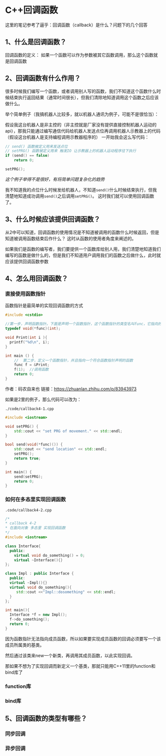 # C++回调函数

这里的笔记参考了逼乎：回调函数（callback）是什么？问题下的几个回答

## 1、什么是回调函数？

回调函数的定义：
如果一个函数可以作为参数被其它函数调用，那么这个函数就是回调函数

## 2、回调函数有什么作用？

很多时候我们编写一个函数，或者调用别人写的函数，我们不知道这个函数什么时候结束执行返回结果（通常时间很长），但我们清除地知道调用这个函数之后应该做什么。

举个简单例子（我搞机器人比较多，就以机器人通讯为例子，可能不是很恰当）：

假设我这台机器人是非主控的（非主控就是厂家没有提供直接控制机器人运动的api），那我只能通过编写通信代码给机器人发送点位再调用机器人示教器上的代码（假设这台机器人是支持编程调用示教器程序的）
一开始我会这么写代码：

```cpp
// send() 函数被定义用来发送点位
// setPRG() 函数被定义用来 触发IO 让示教器上的机器人运动程序往下执行
if (send() == false)
    return 0;

setPRG();
```

*这个例子举得不是很好，有将简单问题复杂化的趋势*

我不知道我的点位什么时候发给机器人，不知道```send()```什么时候结束执行，但我清楚地知道成功调用```send()```之后调用```setPRG()```。
这时我们就可以使用回调函数了。

## 3、什么时候应该提供回调函数？

从2中可以知道，回调函数的使用情况是不知道被调用的函数什么时候返回，但是知道被调用函数结束后作什么？
这时从函数的使用者角度来阐述的。

如果我们是函数的编写者，我们要提供一个函数库给别人用，我们清楚地知道我们编写的函数是做什么的，但是我们不知道用户调用我们的函数之后做什么，此时就应该提供回调函数参数

## 4、怎么用回调函数？

### 直接使用函数指针

函数指针是最简单的实现回调函数的方式

```cpp
#include <cstdio>

//第一步，声明函数指针。下面是声明一个函数指针，这个函数指针的类型名叫func，它指向的函数返回值为void，调用的参数为int
typedef void(*func)(int);

void Print(int i ){
  printf("%d\n", i);
}

int main () {
    //  第二步，定义一个函数指针，并且指向一个符合函数指针声明的函数
    func f = &Print;
    f(1);  //调用函数
    return 0;
}
```

作者：码农自来也
链接：https://zhuanlan.zhihu.com/p/83943973

如果是2里的例子，那么代码可以改为：

`./code/callback4-1.cpp`

```cpp
#include <iostream>

void setPRG() {
	std::cout << "set PRG of movement." << std::endl;
}

bool send(void(*func)()) {
	std::cout << "send location" << std::endl;
	setPRG();
	return true;
}

int main() {
	send(setPRG);
	return 0;
}
```

### 如何在多态里实现回调函数

`.code/callback4-2.cpp`

```cpp
/*
* callback 4-2
* 在面向对象 多态里 实现回调函数
*/
#include <iostream>

class Interface{
  public:
    virtual void do_something() = 0;
    virtual ~Interface(){}
};

class Impl : public Interface {
  public:
  virtual ~Impl(){}
  virtual void do_something(){
     std::cout <<"Impl::dosomething" << std::endl;
  }
};

int main(){
  Interface *f = new Impl();
  f->do_something();
  return 0;
}
```

因为函数指针无法指向成员函数，所以如果要实现成员函数的回调必须要写一个该成员所属类的基类。

然后通过该类来new一个新类，再调用其成员函数，以此实现回调。

那如果不想为了实现回调而新定义一个基类，那就只能用C++11里的function和bind库了

### function库



### bind库

## 5、回调函数的类型有哪些？

### 同步回调

### 异步回调
